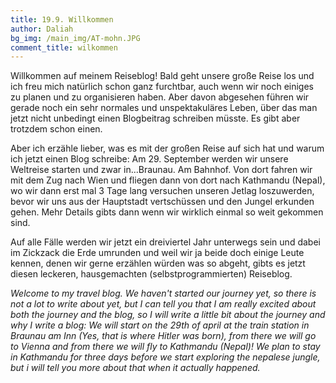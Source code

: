 ```yaml
---
title: 19.9. Willkommen
author: Daliah
bg_img: /main_img/AT-mohn.JPG
comment_title: wilkommen
---
```


Willkommen auf meinem Reiseblog!
Bald geht unsere große Reise los und ich freu mich natürlich schon ganz furchtbar, auch wenn wir noch einiges zu planen und zu organisieren haben. Aber davon abgesehen führen wir gerade noch ein sehr normales und unspektakuläres Leben, über das man jetzt nicht unbedingt einen Blogbeitrag schreiben müsste. Es gibt aber trotzdem schon einen.

Aber ich erzähle lieber, was es mit der großen Reise auf sich hat und warum ich jetzt einen Blog schreibe: Am 29. September werden wir unsere Weltreise starten und zwar in...Braunau. Am Bahnhof. Von dort fahren wir mit dem Zug nach Wien und fliegen dann von dort nach Kathmandu (Nepal), wo wir dann erst mal 3 Tage lang versuchen unseren Jetlag loszuwerden, bevor wir uns aus der Hauptstadt vertschüssen und den Jungel erkunden gehen. Mehr Details gibts dann wenn wir wirklich einmal so weit gekommen sind.

Auf alle Fälle werden wir jetzt ein dreiviertel Jahr unterwegs sein und dabei im Zickzack die Erde umrunden und weil wir ja beide doch einige Leute kennen, denen wir gerne erzählen würden was so abgeht, gibts es jetzt diesen leckeren, hausgemachten (selbstprogrammierten) Reiseblog.

*Welcome to my travel blog. We haven't started our journey yet, so there is not a lot to write about yet, but I can tell you that I am really excited about both the journey and the blog, so I will write a little bit about the journey and why I write a blog: We will start on the 29th of april at the train station in Braunau am Inn (Yes, that is where Hitler was born), from there we will go to Vienna and from there we will fly to Kathmandu (Nepal)! We plan to stay in Kathmandu for three days before we start exploring the nepalese jungle, but i will tell you more about that when it actually happened.*